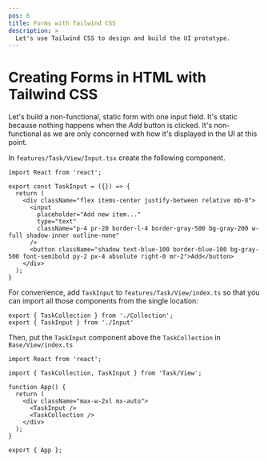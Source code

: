 ```yaml
---
pos: 6
title: Forms with Tailwind CSS
description: >
  Let's use Tailwind CSS to design and build the UI prototype.
---
```


# Creating Forms in HTML with Tailwind CSS

Let's build a non-functional, static form with one input field. It's static because nothing happens when the *Add* button is clicked. It's non-functional as we are only concerned with how it's displayed in the UI at this point.

In `features/Task/View/Input.tsx` create the following component.

```tsx
import React from 'react';

export const TaskInput = ({}) => {
  return (
    <div className="flex items-center justify-between relative mb-8">
      <input
        placeholder="Add new item..."
        type="text"
        className="p-4 pr-20 border-l-4 border-gray-500 bg-gray-200 w-full shadow-inner outline-none"
      />
      <button className="shadow text-blue-100 border-blue-100 bg-gray-500 font-semibold py-2 px-4 absolute right-0 mr-2">Add</button>
    </div>
  );
}
```

For convenience, add `TaskInput` to `features/Task/View/index.ts` so that you can import all those components from the single location:

```ts{2}
export { TaskCollection } from './Collection';
export { TaskInput } from './Input'
```

Then, put the `TaskInput` component above the `TaskCollection` in `Base/View/index.ts`

```tsx{3,8}
import React from 'react';

import { TaskCollection, TaskInput } from 'Task/View';

function App() {
  return (
    <div className="max-w-2xl mx-auto">
      <TaskInput />
      <TaskCollection />
    </div>
  );
}

export { App };
```
